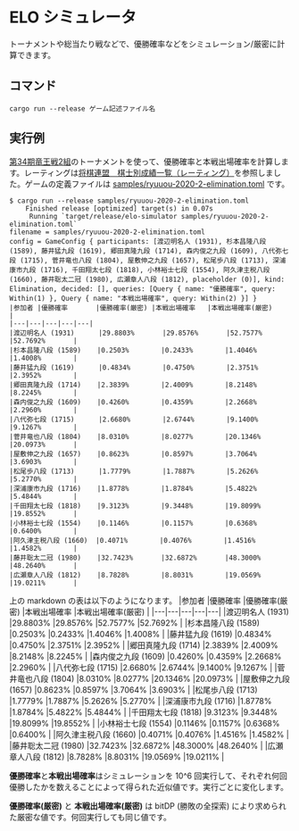 # ELO シミュレータ

トーナメントや総当たり戦などで、優勝確率などをシミュレーション/厳密に計算できます。

## コマンド
```
cargo run --release ゲーム記述ファイル名
```

## 実行例
[第34期竜王戦2組](https://www.shogi.or.jp/match/ryuuou/34/2hon.html)のトーナメントを使って、優勝確率と本戦出場確率を計算します。レーティングは[将棋連盟　棋士別成績一覧（レーティング）](http://kishibetsu.com/ranking2.html)を参照しました。ゲームの定義ファイルは [samples/ryuuou-2020-2-elimination.toml](https://github.com/koba-e964/elo-simulator/blob/main/samples/ryuuou-2020-2-elimination.toml) です。
```
$ cargo run --release samples/ryuuou-2020-2-elimination.toml 
    Finished release [optimized] target(s) in 0.07s
     Running `target/release/elo-simulator samples/ryuuou-2020-2-elimination.toml`
filename = samples/ryuuou-2020-2-elimination.toml
config = GameConfig { participants: [渡辺明名人 (1931), 杉本昌隆八段 (1589), 藤井猛九段 (1619), 郷田真隆九段 (1714), 森内俊之九段 (1609), 八代弥七段 (1715), 菅井竜也八段 (1804), 屋敷伸之九段 (1657), 松尾歩八段 (1713), 深浦康市九段 (1716), 千田翔太七段 (1818), 小林裕士七段 (1554), 阿久津主税八段 (1660), 藤井聡太二冠 (1980), 広瀬章人八段 (1812), placeholder (0)], kind: Elimination, decided: [], queries: [Query { name: "優勝確率", query: Within(1) }, Query { name: "本戦出場確率", query: Within(2) }] }
|参加者 |優勝確率       |優勝確率(厳密) |本戦出場確率   |本戦出場確率(厳密)     |
|---|---|---|---|---|
|渡辺明名人 (1931)      |29.8803%       |29.8576%       |52.7577%       |52.7692%       |
|杉本昌隆八段 (1589)    |0.2503%        |0.2433%        |1.4046%        |1.4008%        |
|藤井猛九段 (1619)      |0.4834%        |0.4750%        |2.3751%        |2.3952%        |
|郷田真隆九段 (1714)    |2.3839%        |2.4009%        |8.2148%        |8.2245%        |
|森内俊之九段 (1609)    |0.4260%        |0.4359%        |2.2668%        |2.2960%        |
|八代弥七段 (1715)      |2.6680%        |2.6744%        |9.1400%        |9.1267%        |
|菅井竜也八段 (1804)    |8.0310%        |8.0277%        |20.1346%       |20.0973%       |
|屋敷伸之九段 (1657)    |0.8623%        |0.8597%        |3.7064%        |3.6903%        |
|松尾歩八段 (1713)      |1.7779%        |1.7887%        |5.2626%        |5.2770%        |
|深浦康市九段 (1716)    |1.8778%        |1.8784%        |5.4822%        |5.4844%        |
|千田翔太七段 (1818)    |9.3123%        |9.3448%        |19.8099%       |19.8552%       |
|小林裕士七段 (1554)    |0.1146%        |0.1157%        |0.6368%        |0.6400%        |
|阿久津主税八段 (1660)  |0.4071%        |0.4076%        |1.4516%        |1.4582%        |
|藤井聡太二冠 (1980)    |32.7423%       |32.6872%       |48.3000%       |48.2640%       |
|広瀬章人八段 (1812)    |8.7828%        |8.8031%        |19.0569%       |19.0211%       |
```

上の markdown の表は以下のようになります。
|参加者 |優勝確率       |優勝確率(厳密) |本戦出場確率   |本戦出場確率(厳密)     |
|---|---|---|---|---|
|渡辺明名人 (1931)      |29.8803%       |29.8576%       |52.7577%       |52.7692%       |
|杉本昌隆八段 (1589)    |0.2503%        |0.2433%        |1.4046%        |1.4008%        |
|藤井猛九段 (1619)      |0.4834%        |0.4750%        |2.3751%        |2.3952%        |
|郷田真隆九段 (1714)    |2.3839%        |2.4009%        |8.2148%        |8.2245%        |
|森内俊之九段 (1609)    |0.4260%        |0.4359%        |2.2668%        |2.2960%        |
|八代弥七段 (1715)      |2.6680%        |2.6744%        |9.1400%        |9.1267%        |
|菅井竜也八段 (1804)    |8.0310%        |8.0277%        |20.1346%       |20.0973%       |
|屋敷伸之九段 (1657)    |0.8623%        |0.8597%        |3.7064%        |3.6903%        |
|松尾歩八段 (1713)      |1.7779%        |1.7887%        |5.2626%        |5.2770%        |
|深浦康市九段 (1716)    |1.8778%        |1.8784%        |5.4822%        |5.4844%        |
|千田翔太七段 (1818)    |9.3123%        |9.3448%        |19.8099%       |19.8552%       |
|小林裕士七段 (1554)    |0.1146%        |0.1157%        |0.6368%        |0.6400%        |
|阿久津主税八段 (1660)  |0.4071%        |0.4076%        |1.4516%        |1.4582%        |
|藤井聡太二冠 (1980)    |32.7423%       |32.6872%       |48.3000%       |48.2640%       |
|広瀬章人八段 (1812)    |8.7828%        |8.8031%        |19.0569%       |19.0211%       |

**優勝確率**と**本戦出場確率**はシミュレーションを 10^6 回実行して、それぞれ何回優勝したかを数えることによって得られた近似値です。実行ごとに変化します。

**優勝確率(厳密)** と **本戦出場確率(厳密)** は bitDP (勝敗の全探索) により求められた厳密な値です。何回実行しても同じ値です。